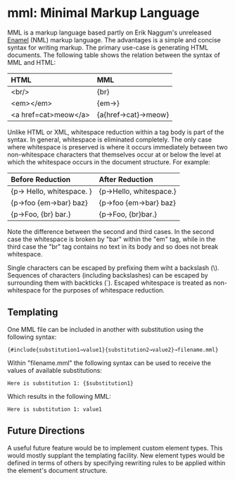 # mml: Minimal Markup Language

MML is a markup language based partly on Erik Naggum's unreleased
[Enamel][1] (NML) markup language. The advantages is a simple and
concise syntax for writing markup. The primary use-case is
generating HTML documents.  The following table shows the relation
between the syntax of MML and HTML:

| HTML                             | MML                |
| :------------------------------- | :----------------- |
| &lt;br/&gt;                      | {br}               |
| &lt;em&gt;&lt;/em&gt;            | {em→}              |
| &lt;a href=cat&gt;meow&lt;/a&gt; | {a{href→cat}→meow} |

Unlike HTML or XML, whitespace reduction within a tag body is part
of the syntax. In general, whitespace is eliminated completely.
The only case where whitespace is preserved is where it occurs
immediately between two non-whitespace characters that themselves
occur at or below the level at which the whitespace occurs in the
document structure. For example:

| Before Reduction                 | After Reduction         |
| :------------------------------- | :---------------------- |
| {p→   Hello,   whitespace.   }   | {p→Hello, whitespace.}  |
| {p→foo    {em→bar} baz}          | {p→foo {em→bar} baz}    |
| {p→Foo, {br} bar.}               | {p→Foo, {br}bar.}       |

Note the difference between the second and third cases. In the
second case the whitespace is broken by "bar" within the "em" tag,
while in the third case the "br" tag contains no text in its body
and so does not break whitespace.

Single characters can be escaped by prefixing them wiht a backslash
(\\). Sequences of characters (including backslashes) can be
escaped by surrounding them with backticks (\`). Escaped whitespace
is treated as non-whitespace for the purposes of whitespace
reduction.

## Templating

One MML file can be included in another with substitution using the
following syntax:

    {#include{substitution1→value1}{substitution2→value2}→filename.mml}

Within "filename.mml" the following syntax can be used to receive the
values of available substitutions:

    Here is substitution 1: {$substitution1}

Which results in the following MML:

    Here is substitution 1: value1

## Future Directions

A useful future feature would be to implement custom element types.
This would mostly supplant the templating facility. New element types
would be defined in terms of others by specifying rewriting rules to
be applied within the element's document structure.

[1]: http://www.schnada.de/grapt/eriknaggum-enamel.html

